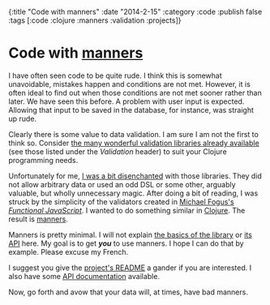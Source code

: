 {:title "Code with manners"
 :date "2014-2-15"
 :category :code
 :publish false
 :tags [:code :clojure :manners :validation :projects]}

# Code with [manners][project]

I have often seen code to be quite rude.
I think this is somewhat unavoidable, mistakes happen and conditions are not met.
However, it is often ideal to find out when those conditions are not met sooner rather than later.
We have seen this before.
A problem with user input is expected.
Allowing that input to be saved in the database, for instance, was straight up rude.

Clearly there is some value to data validation.
I am sure I am not the first to think so.
Consider [the many wonderful validation libraries already available][others] (see those listed under the *Validation* header) to suit your Clojure programming needs.

Unfortunately for me, [I was a bit disenchanted][comparisons] with those libraries.
They did not allow arbitrary data or used an odd DSL or some other, arguably valuable, but wholly unnecessary magic.
After doing a bit of reading, I was struck by the simplicity of the validators created in [Michael Fogus's *Functional JavaScript*][funjs].
I wanted to do something similar in [Clojure][].
The result is [manners][project].

Manners is pretty minimal.
I will not explain [the basics of the library][project] or [its API][api-docs] here.
My goal is to get ***you*** to use manners.
I hope I can do that by example.
Please excuse my French.

<script src="https://gist.github.com/RyanMcG/9029987.js"></script>

I suggest you give the [project's README][project] a gander if you are interested.
I also have some [API documentation][api-docs] available.

Now, go forth and avow that your data will, at times, have bad manners.

[Clojure]: http://clojure.org/
[api-docs]: http://www.ryanmcg.com/incise/
[project]: https://github.com/RyanMcG/manners
[comparisons]: https://github.com/RyanMcG/manners#comparisons
[others]: http://www.clojure-toolbox.com/
[funjs]: http://funjs.herokuapp.com/
